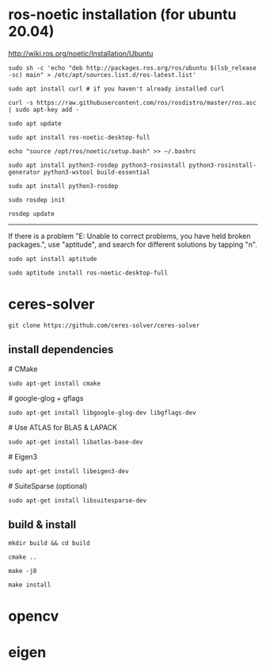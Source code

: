 # ros-noetic installation (for ubuntu 20.04)
<http://wiki.ros.org/noetic/Installation/Ubuntu>

`sudo sh -c 'echo "deb http://packages.ros.org/ros/ubuntu $(lsb_release -sc) main" > /etc/apt/sources.list.d/ros-latest.list'`  

`sudo apt install curl # if you haven't already installed curl`  

`curl -s https://raw.githubusercontent.com/ros/rosdistro/master/ros.asc | sudo apt-key add -`  

`sudo apt update`  

`sudo apt install ros-noetic-desktop-full`  

`echo "source /opt/ros/noetic/setup.bash" >> ~/.bashrc`  

`sudo apt install python3-rosdep python3-rosinstall python3-rosinstall-generator python3-wstool build-essential`  

`sudo apt install python3-rosdep`  

`sudo rosdep init`  

`rosdep update`  

---

If there is a problem "E: Unable to correct problems, you have held broken packages.", use "aptitude", and search for different solutions by tapping "n".

`sudo apt install aptitude`  

`sudo aptitude install ros-noetic-desktop-full`  

# ceres-solver

`git clone https://github.com/ceres-solver/ceres-solver`

## install dependencies

\# CMake

`sudo apt-get install cmake`

\# google-glog + gflags

`sudo apt-get install libgoogle-glog-dev libgflags-dev`

\# Use ATLAS for BLAS & LAPACK

`sudo apt-get install libatlas-base-dev`

\# Eigen3

`sudo apt-get install libeigen3-dev`

\# SuiteSparse (optional)

`sudo apt-get install libsuitesparse-dev`

## build & install

`mkdir build && cd build`

`cmake ..`

`make -j8`

`make install`

# opencv



# eigen

